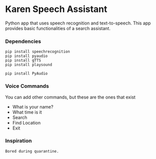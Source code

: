 # Karen Speech Assistant

Python app that uses speech recognition and text-to-speech.
This app provides basic functionalities of a search assistant.

### Dependencies

```
pip install speechrecognition
pip install pyaudio
pip install gTTS
pip install playsound
```
```
pip install PyAudio
```

### Voice Commands

You can add other commands, but these are the ones that exist

- What is your name?
- What time is it
- Search
- Find Location
- Exit

### Inspiration
    Bored during quarantine.
